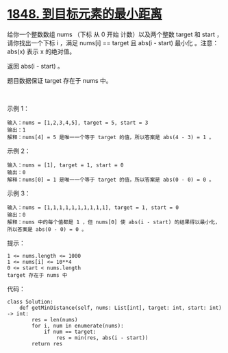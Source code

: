 # [1848. 到目标元素的最小距离](https://leetcode.cn/problems/minimum-distance-to-the-target-element/)

给你一个整数数组 nums （下标 从 0 开始 计数）以及两个整数 target 和 start ，请你找出一个下标 i ，满足 nums[i] == target 且 abs(i - start) 最小化 。注意：abs(x) 表示 x 的绝对值。

返回 abs(i - start) 。

题目数据保证 target 存在于 nums 中。

 

示例 1：
```
输入：nums = [1,2,3,4,5], target = 5, start = 3
输出：1
解释：nums[4] = 5 是唯一一个等于 target 的值，所以答案是 abs(4 - 3) = 1 。
```
示例 2：
```
输入：nums = [1], target = 1, start = 0
输出：0
解释：nums[0] = 1 是唯一一个等于 target 的值，所以答案是 abs(0 - 0) = 0 。
```
示例 3：
```
输入：nums = [1,1,1,1,1,1,1,1,1,1], target = 1, start = 0
输出：0
解释：nums 中的每个值都是 1 ，但 nums[0] 使 abs(i - start) 的结果得以最小化，所以答案是 abs(0 - 0) = 0 。
```

提示：
```
1 <= nums.length <= 1000
1 <= nums[i] <= 10**4
0 <= start < nums.length
target 存在于 nums 中
```

代码：
```python3
class Solution:
    def getMinDistance(self, nums: List[int], target: int, start: int) -> int:
        res = len(nums)
        for i, num in enumerate(nums):
            if num == target:
                res = min(res, abs(i - start))
        return res
```